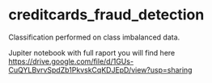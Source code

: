 # creditcards_fraud_detection
Classification performed on class imbalanced data.

Jupiter notebook with full raport you will find here https://drive.google.com/file/d/1GUs-CuQYLBvrvSpdZb1PkvskCqKDJEpD/view?usp=sharing
